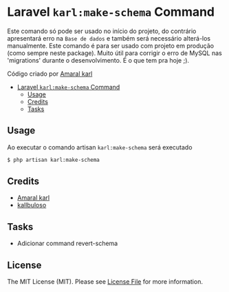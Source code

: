 # Laravel `karl:make-schema` Command

Este comando só pode ser usado no início do projeto, do contrário apresentará erro na `Base de dados` e também será necessário alterá-los manualmente. Este comando é para ser usado com projeto em produção (como sempre neste package). Muito útil para corrigir o erro de MySQL nas 'migrations' durante o desenvolvimento. É o que tem pra hoje ;).

Código criado por [Amaral karl][link-author]

<!-- TOC -->

- [Laravel `karl:make-schema` Command](#laravel)
    - [Usage](#usage)
    - [Credits](#credits)
    - [Tasks](#tasks)

<!-- /TOC -->

## Usage

Ao executar o comando artisan `karl:make-schema` será executado 

```bash
$ php artisan karl:make-schema
```

## Credits

- [Amaral karl][link-author]
- [kallbuloso][link-kallbuloso]

## Tasks

-   Adicionar command revert-schema

## License

The MIT License (MIT). Please see [License File](/LICENSE.md) for more information.

[link-author]: https://github.com/kallbuloso
[link-kallbuloso]: http://kallbuloso.com.br
